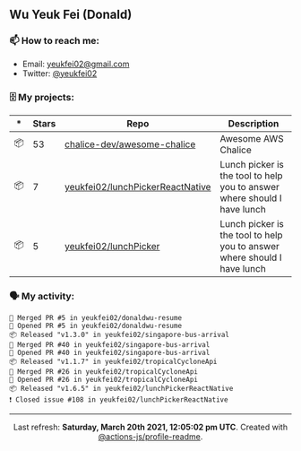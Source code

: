 ## Wu Yeuk Fei (Donald)

### 📫 How to reach me:

- Email: [yeukfei02@gmail.com](yeukfei02@gmail.com)
- Twitter: [@yeukfei02](https://twitter.com/yeukfei02)

### 🗄 My projects:

|*|Stars|Repo|Description|
|---|---|---|---|
| 📦 | 53 | [chalice-dev/awesome-chalice](https://github.com/chalice-dev/awesome-chalice) | Awesome AWS Chalice |
| 📦 | 7 | [yeukfei02/lunchPickerReactNative](https://github.com/yeukfei02/lunchPickerReactNative) | Lunch picker is the tool to help you to answer where should I have lunch |
| 📦 | 5 | [yeukfei02/lunchPicker](https://github.com/yeukfei02/lunchPicker) | Lunch picker is the tool to help you to answer where should I have lunch |

### 🗣 My activity:

```
🎉 Merged PR #5 in yeukfei02/donaldwu-resume
💪 Opened PR #5 in yeukfei02/donaldwu-resume
📦 Released "v1.3.0" in yeukfei02/singapore-bus-arrival
🎉 Merged PR #40 in yeukfei02/singapore-bus-arrival
💪 Opened PR #40 in yeukfei02/singapore-bus-arrival
📦 Released "v1.1.7" in yeukfei02/tropicalCycloneApi
🎉 Merged PR #26 in yeukfei02/tropicalCycloneApi
💪 Opened PR #26 in yeukfei02/tropicalCycloneApi
📦 Released "v1.6.5" in yeukfei02/lunchPickerReactNative
❗️ Closed issue #108 in yeukfei02/lunchPickerReactNative
```

<!-- <img src="https://github-readme-stats.vercel.app/api?username=yeukfei02&show_icons=true&count_private=true&theme=radical" />

<img src="https://github-readme-stats.vercel.app/api/top-langs/?username=yeukfei02&theme=radical" /> -->

---

<p align="center">Last refresh: <b>Saturday, March 20th 2021, 12:05:02 pm UTC</b>. Created with <a href=https://github.com/marketplace/actions/profile-readme>@actions-js/profile-readme</a>.</p>
